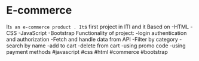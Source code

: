 # E-commerce

It`s an e-commerce product .
It`s first project in ITI and it Based on
-HTML
-CSS
-JavaScript
-Bootstrap
Functionality of project:
-login authentication and authorization
-Fetch and handle data from API
-Filter by category
-search by name
-add to cart
-delete from cart
-using promo code
-using payment methods
#javascript #css #html #commerce #bootstrap

